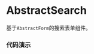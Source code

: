# AbstractSearch

基于`AbstractForm`的搜索表单组件。

### 代码演示

<AppCodebox 
  console="true"
  src="src/abstract-search/demo/index" 
  title="基本用法" 
  desc="通过配置，来生成一个搜索表单集。" 
/>

<AppCodebox 
  src="src/abstract-search/demo/index.advance" 
  title="其他" 
  desc="多个搜索条件。" 
/>